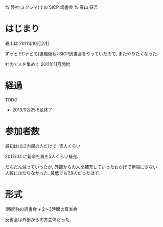 % 弊社(ミクシィ)での SICP 読書会
% 春山 征吾

# はじまり

春山は 2011年10月入社

ずっと ECナビで(退職後も) SICP読書会をやっていたので, またやりたくなった.

社内で人を集めて 2011年11月開始

# 経過

TODO

* 2013/02/25 5章終了

# 参加者数

最初はほぼ内部の人だけで, 15人くらい.

2012/04 に新卒社員を5人くらい補充.

だんだん減っていったが, 外部からの人を補充していったおかげで極端に少ない人数にはならなかった. 最低でも7,8人だったはず.

# 形式

1時間強の読書会 + 2〜3時間の反省会

反省会は外部からの方主体だった.
